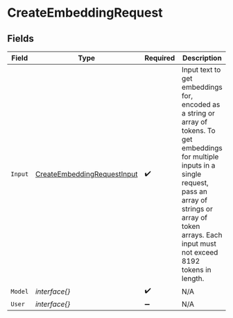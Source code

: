 # CreateEmbeddingRequest


## Fields

| Field                                                                                                                                                                                                                                      | Type                                                                                                                                                                                                                                       | Required                                                                                                                                                                                                                                   | Description                                                                                                                                                                                                                                |
| ------------------------------------------------------------------------------------------------------------------------------------------------------------------------------------------------------------------------------------------ | ------------------------------------------------------------------------------------------------------------------------------------------------------------------------------------------------------------------------------------------ | ------------------------------------------------------------------------------------------------------------------------------------------------------------------------------------------------------------------------------------------ | ------------------------------------------------------------------------------------------------------------------------------------------------------------------------------------------------------------------------------------------ |
| `Input`                                                                                                                                                                                                                                    | [CreateEmbeddingRequestInput](../../models/shared/createembeddingrequestinput.md)                                                                                                                                                          | :heavy_check_mark:                                                                                                                                                                                                                         | Input text to get embeddings for, encoded as a string or array of tokens. To get embeddings for multiple inputs in a single request, pass an array of strings or array of token arrays. Each input must not exceed 8192 tokens in length.<br/> |
| `Model`                                                                                                                                                                                                                                    | *interface{}*                                                                                                                                                                                                                              | :heavy_check_mark:                                                                                                                                                                                                                         | N/A                                                                                                                                                                                                                                        |
| `User`                                                                                                                                                                                                                                     | *interface{}*                                                                                                                                                                                                                              | :heavy_minus_sign:                                                                                                                                                                                                                         | N/A                                                                                                                                                                                                                                        |